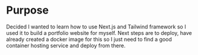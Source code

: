 # Purpose

Decided I wanted to learn how to use Next.js and Tailwind framework so I used it to build a portfolio website for myself. Next steps are to deploy, have already created a docker image for this so I just need to find a good container hosting service and deploy from there. 

